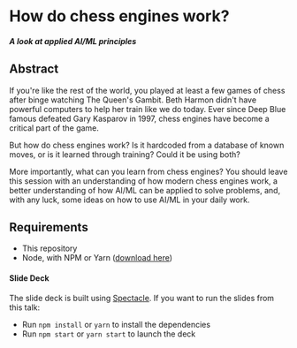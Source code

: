 # How do chess engines work?

##### A look at applied AI/ML principles

## Abstract

If you're like the rest of the world, you played at least a few games of chess after binge watching The Queen's Gambit. Beth Harmon didn't have powerful computers to help her train like we do today. Ever since Deep Blue famous defeated Gary Kasparov in 1997, chess engines have become a critical part of the game.

But how do chess engines work? Is it hardcoded from a database of known moves, or is it learned through training? Could it be using both?

More importantly, what can you learn from chess engines? You should leave this session with an understanding of how modern chess engines work, a better understanding of how AI/ML can be applied to solve problems, and, with any luck, some ideas on how to use AI/ML in your daily work.

## Requirements

* This repository
* Node, with NPM or Yarn ([download here](https://nodejs.org/ "NodeJS"))

#### Slide Deck

The slide deck is built using [Spectacle](https://formidable.com/open-source/spectacle/). If you want to run the slides from this talk:

* Run `npm install` or `yarn` to install the dependencies
* Run `npm start` or `yarn start` to launch the deck